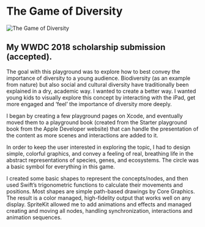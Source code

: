 # The Game of Diversity

![The Game of Diversity](Assets/The-Game-of-Diversity.gif?raw=true)

## My WWDC 2018 scholarship submission (accepted).

The goal with this playground was to explore how to best convey the importance of diversity to a young audience. Biodiversity (as an example from nature) but also social and cultural diversity have traditionally been explained in a dry, academic way. I wanted to create a better way. I wanted young kids to visually explore this concept by interacting with the iPad, get more engaged and ‘feel’ the importance of diversity more deeply.

I began by creating a few playground pages on Xcode, and eventually moved them to a playground book (created from the Starter playground book from the Apple Developer website) that can handle the presentation of the content as more scenes and interactions are added to it.

In order to keep the user interested in exploring the topic, I had to design simple, colorful graphics, and convey a feeling of  real, breathing life in the abstract representations of species, genes, and ecosystems. The circle was a basic symbol for everything in this game.

I created some basic shapes to represent the concepts/nodes, and then used Swift’s trigonometric functions to calculate their movements and positions. Most shapes are simple path-based drawings by Core Graphics. The result is a color managed, high-fidelity output that works well on any display. SpriteKit allowed me to add animations and effects and managed creating and moving all nodes, handling synchronization, interactions and animation sequences. 
